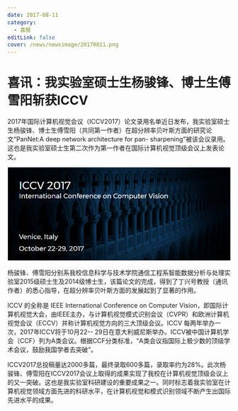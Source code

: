 ```yaml
---
date: 2017-08-11
category:
  - 喜报
editLink: false
cover: /news/newsimage/20170811.png
---
```



# 喜讯：我实验室硕士生杨骏锋、博士生傅雪阳斩获ICCV

2017年国际计算机视觉会议（ICCV2017）论文录用名单近日发布，我实验室硕士生杨骏锋、博士生傅雪阳（共同第一作者）在超分辨率贝叶斯方面的研究论文“PanNet:A
deep network architecture for pan-
sharpening”被该会议录用。这也是我实验室硕士生第二次作为第一作者在国际计算机视觉顶级会议上发表论文。


<!-- more -->


![](/news/newsimage/20170811.png)



杨骏锋、傅雪阳分别系我校信息科学与技术学院通信工程系智能数据分析与处理实验室2015级硕士生及2014级博士生，该篇论文的完成，得到了丁兴号教授（通讯作者）的悉心指导，在超分辨率贝叶斯方面的发展起到了显著的作用。



ICCV 的全称是 IEEE International Conference on Computer
Vision，即国际计算机视觉大会，由IEEE主办，与计算机视觉模式识别会议（CVPR）和欧洲计算机视觉会议（ECCV）并称计算机视觉方向的三大顶级会议。ICCV
每两年举办一次，2017年ICCV将于10月22--
29日在意大利威尼斯举办。ICCV被中国计算机学会（CCF）列为A类会议。根据CCF分类标准，“A类会议指国际上极少数的顶级学术会议，鼓励我国学者去突破”。



ICCV2017总投稿量达2000多篇，最终录取600多篇，录取率约为28%。此次杨骏锋、傅雪阳在ICCV2017会议上取得的成果实现了我校在计算机视觉顶级会议上的又一突破。这也是我实验室科研建设的重要成果之一。同时标志着我实验室在计算机视觉领域方面先进的科研水平，在计算机视觉和模式识别领域不断产生出国际先进水平的成果。

